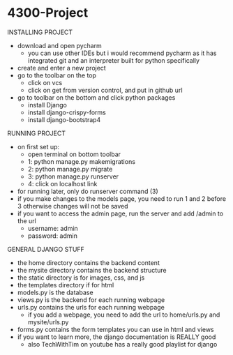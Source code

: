 # 4300-Project

INSTALLING PROJECT
- download and open pycharm
    - you can use other IDEs but i would recommend pycharm as it has integrated git and an interpreter built for python specifically
- create and enter a new project  
- go to the toolbar on the top
    - click on vcs
    - click on get from version control, and put in github url    
- go to toolbar on the bottom and click python packages
    - install Django 
    - install django-crispy-forms
    - install django-bootstrap4
 
 RUNNING PROJECT 
 - on first set up: 
    - open terminal on bottom toolbar
    - 1: python manage.py makemigrations 
    - 2: python manage.py migrate
    - 3: python manage.py runserver
    - 4: click on localhost link 
 - for running later, only do runserver command (3) 
 - if you make changes to the models page, you need to run 1 and 2 before 3 otherwise changes will not be saved
 - if you want to access the admin page, run the server and add /admin to the url 
    - username: admin
    - password: admin  
 
 GENERAL DJANGO STUFF
 - the home directory contains the backend content 
 - the mysite directory contains the backend structure 
 - the static directory is for images, css, and js 
 - the templates directory if for html 
 - models.py is the database
 - views.py is the backend for each running webpage
 - urls.py contains the urls for each running webpage
    - if you add a webpage, you need to add the url to home/urls.py and mysite/urls.py
 - forms.py contains the form templates you can use in html and views 
 - if you want to learn more, the django documentation is REALLY good 
    - also TechWithTim on youtube has a really good playlist for django   
